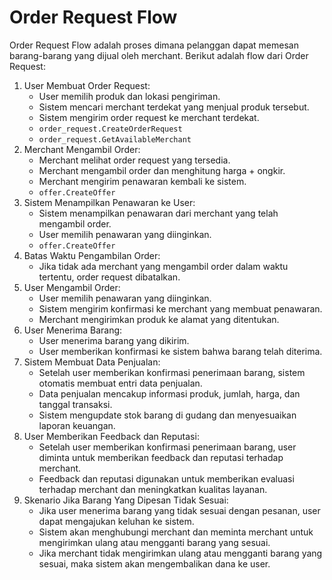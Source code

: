 # Order Request Flow
Order Request Flow adalah proses dimana pelanggan dapat memesan barang-barang yang dijual oleh merchant. Berikut adalah flow dari Order Request:

1. User Membuat Order Request:
   - User memilih produk dan lokasi pengiriman.
   - Sistem mencari merchant terdekat yang menjual produk tersebut.
   - Sistem mengirim order request ke merchant terdekat.
   - ```order_request.CreateOrderRequest```
   - ```order_request.GetAvailableMerchant```
2. Merchant Mengambil Order:
   - Merchant melihat order request yang tersedia.
   - Merchant mengambil order dan menghitung harga + ongkir.
   - Merchant mengirim penawaran kembali ke sistem.
   - ```offer.CreateOffer```
3. Sistem Menampilkan Penawaran ke User:
   - Sistem menampilkan penawaran dari merchant yang telah mengambil order.
   - User memilih penawaran yang diinginkan.
   - ```offer.CreateOffer```
4. Batas Waktu Pengambilan Order:
   - Jika tidak ada merchant yang mengambil order dalam waktu tertentu, order request dibatalkan.
5. User Mengambil Order:
   - User memilih penawaran yang diinginkan.
   - Sistem mengirim konfirmasi ke merchant yang membuat penawaran.
   - Merchant mengirimkan produk ke alamat yang ditentukan.
6. User Menerima Barang:
   - User menerima barang yang dikirim.
   - User memberikan konfirmasi ke sistem bahwa barang telah diterima.
7. Sistem Membuat Data Penjualan:
   - Setelah user memberikan konfirmasi penerimaan barang, sistem otomatis membuat entri data penjualan.
   - Data penjualan mencakup informasi produk, jumlah, harga, dan tanggal transaksi.
   - Sistem mengupdate stok barang di gudang dan menyesuaikan laporan keuangan.
8. User Memberikan Feedback dan Reputasi:
   - Setelah user memberikan konfirmasi penerimaan barang, user diminta untuk memberikan feedback dan reputasi terhadap merchant.
   - Feedback dan reputasi digunakan untuk memberikan evaluasi terhadap merchant dan meningkatkan kualitas layanan.
9. Skenario Jika Barang Yang Dipesan Tidak Sesuai:
    - Jika user menerima barang yang tidak sesuai dengan pesanan, user dapat mengajukan keluhan ke sistem.
    - Sistem akan menghubungi merchant dan meminta merchant untuk mengirimkan ulang atau mengganti barang yang sesuai.
    - Jika merchant tidak mengirimkan ulang atau mengganti barang yang sesuai, maka sistem akan mengembalikan dana ke user.
